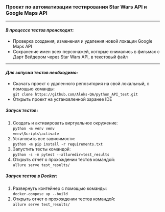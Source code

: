 <h3 tabindex="-1" dir="auto">Проект по автоматизации тестирования Star Wars API и Google Maps API</h3>
<hr>
<h4 dir="auto"><em>В процессе тестов происходит:</em></h4>
<ul>
    <li>Проверка создания, изменения и удаления новой локации Google Maps API</li>
    <li>Сохранение имен всех персонажей, которые снимались в фильмах с Дарт Вейдером через Star Wars API, в текстовый файл </li>
</ul>
<hr>
<h4 dir="auto"><em>Для запуска тестов необходимо:</em></h4>
<ul>
     <li>Скачать проект с удаленного репозитория на свой локальный, с помощью команды:<br>     <code>git clone https://github.com/Aleks-QA/python_API_test.git</code></li>
     <li>Открыть проект на установленной заранее IDE</li>
</ul>  

<h5><em>Запуск тестов:</em></h5>
<ol>
     <li>Создать и активировать виртуальное окружение:<br><code>python -m venv venv</code><br>
     <code>venv\Scripts\activate</code></li>
     <li>Установить все зависимости: <br>          <code>python -m pip install -r requirements.txt</code> </li>
     <li>Запустить тесты командой:<br><code>python -s -m pytest --alluredir=test_results</code> </li>
     <li>Открыть отчет о прохождении тестов командой:<br>          <code>allure serve test_results/ </code></li>
</ol>

<h5><em>Запуск тестов в Docker:</em></h5>
<ol>
    <li>Развернуть контейнер с помощью команды:<br><code>docker-compose up --build</code></li>
    <li>Открыть отчет о прохождении тестов командой:<br>          <code>allure serve test_results/ </code></li>
</ol>
